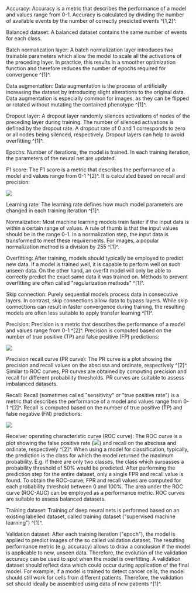 Accuracy: Accuracy is a metric that describes the performance of a model
and values range from 0-1. Accuracy is calculated by dividing the number
of available events by the number of correctly predicted events
^\[1,2\]^.

Balanced dataset: A balanced dataset contains the same number of events
for each class.

Batch normalization layer: A batch normalization layer introduces two
trainable parameters which allow the model to scale all the activations
of the preceding layer. In practice, this results in a smoother
optimization function and therefore reduces the number of epochs
required for convergence ^\[1\]^.

Data augmentation: Data augmentation is the process of artificially
increasing the dataset by introducing slight alterations to the original
data. Data augmentation is especially common for images, as they can be
flipped or rotated without mutating the contained phenotype ^\[1\]^.

Dropout layer: A dropout layer randomly silences activations of nodes of
the preceding layer during training. The number of silenced activations
is defined by the dropout rate. A dropout rate of 0 and 1 corresponds to
zero or all nodes being silenced, respectively. Dropout layers can help
to avoid overfitting ^\[1\]^.

Epochs: Number of iterations, the model is trained. In each training
iteration, the parameters of the neural net are updated.

F1 score: The F1 score is a metric that describes the performance of a
model and values range from 0-1 ^\[2\]^. It is calculated based on
recall and precision:

<img src="https://render.githubusercontent.com/render/math?math=F_{1} = \frac{2}{\text{recall}^{- 1} + \text{precision}^{- 1}}">

Learning rate: The learning rate defines how much model parameters are
changed in each training iteration ^\[1\]^.

Normalization: Most machine learning models train faster if the input
data is within a certain range of values. A rule of thumb is that the
input values should be in the range 0-1. In a normalization step, the
input data is transformed to meet these requirements. For images, a
popular normalization method is a division by 255 ^\[1\]^.

Overfitting: After training, models should typically be employed to
predict new data. If a model is trained well, it is capable to perform
well on such unseen data. On the other hand, an overfit model will only
be able to correctly predict the exact same data it was trained on.
Methods to prevent overfitting are often called "regularization methods"
^\[1\]^.

Skip connection: Purely sequential models process data in consecutive
layers. In contrast, skip connections allow data to bypass layers. While
skip connections can result in faster convergence during training, the
resulting models are often less suitable to apply transfer learning
^\[1\]^.

Precision: Precision is a metric that describes the performance of a
model and values range from 0-1 ^\[2\]^. Precision is computed based on
the number of true positive (TP) and false positive (FP) predictions:

<img src="https://render.githubusercontent.com/render/math?math=precision = \frac{\text{TP}}{TP + FP}">

Precision recall curve (PR curve): The PR curve is a plot showing the
precision and recall values on the abscissa and ordinate, respectively
^\[2\]^. Similar to ROC curves, PR curves are obtained by computing
precision and recall for different probability thresholds. PR curves are
suitable to assess imbalanced datasets.

Recall: Recall (sometimes called "sensitivity" or "true positive rate")
is a metric that describes the performance of a model and values range
from 0-1 ^\[2\]^. Recall is computed based on the number of true
positive (TP) and false negative (FN) predictions:

<img src="https://render.githubusercontent.com/render/math?math=recall = \frac{\text{TP}}{TP + FN} = sensitivity = true\ positive\ rate">

Receiver operating characteristic curve (ROC curve): The ROC curve is a
plot showing the false positive rate (<img src="https://render.githubusercontent.com/render/math?math=FPR = \frac{\text{FP}}{FP + TN}">)
and recall on the abscissa and ordinate, respectively ^\[2\]^. When
using a model for classification, typically, the prediction is the class
for which the model returned the maximum probability. E.g. if there are
only two classes, the class which surpasses a probability threshold of
50% would be predicted. After performing the prediction step for the
entire dataset, only a single FPR and recall value is found. To obtain
the ROC-curve, FPR and recall values are computed for each probability
threshold between 0 and 100%. The area under the ROC curve (ROC-AUC) can
be employed as a performance metric. ROC curves are suitable to assess
balanced datasets.

Training dataset: Training of deep neural nets is performed based on an
existing labelled dataset, called training dataset ("supervised machine
learning") ^\[1\]^.

Validation dataset: After each training iteration ("epoch"), the model
is applied to predict images of the so called validation dataset. The
resulting performance metric (e.g. accuracy) allows to draw a conclusion
if the model is applicable to new, unseen data. Therefore, the evolution
of the validation accuracy can be used to spot when the model is
overfitting. A validation dataset should reflect data which could occur
during application of the final model. For example, if a model is
trained to detect cancer cells, the model should still work for cells
from different patients. Therefore, the validation set should ideally be
assembled using data of new patients ^\[1\]^.
